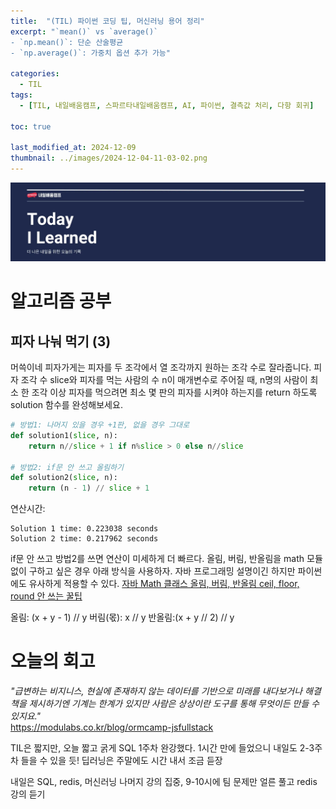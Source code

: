 ```yaml
---
title:  "(TIL) 파이썬 코딩 팁, 머신러닝 용어 정리"
excerpt: "`mean()` vs `average()`
- `np.mean()`: 단순 산술평균
- `np.average()`: 가중치 옵션 추가 가능"

categories:
  - TIL
tags:
  - [TIL, 내일배움캠프, 스파르타내일배움캠프, AI, 파이썬, 결측값 처리, 다항 회귀]

toc: true

last_modified_at: 2024-12-09
thumbnail: ../images/2024-12-04-11-03-02.png
---
```

![](/images/../images/2024-12-04-11-03-02.png)

# 알고리즘 공부
## 피자 나눠 먹기 (3)
머쓱이네 피자가게는 피자를 두 조각에서 열 조각까지 원하는 조각 수로 잘라줍니다. 피자 조각 수 slice와 피자를 먹는 사람의 수 n이 매개변수로 주어질 때, n명의 사람이 최소 한 조각 이상 피자를 먹으려면 최소 몇 판의 피자를 시켜야 하는지를 return 하도록 solution 함수를 완성해보세요.

```py
# 방법1: 나머지 있을 경우 +1판, 없을 경우 그대로 
def solution1(slice, n):
    return n//slice + 1 if n%slice > 0 else n//slice

# 방법2: if문 안 쓰고 올림하기
def solution2(slice, n):
    return (n - 1) // slice + 1
```
연산시간:
```
Solution 1 time: 0.223038 seconds
Solution 2 time: 0.217962 seconds
```
if문 안 쓰고 방법2를 쓰면 연산이 미세하게 더 빠르다. 올림, 버림, 반올림을 math 모듈 없이 구하고 싶은 경우 아래 방식을 사용하자. 자바 프로그래밍 설명이긴 하지만 파이썬에도 유사하게 적용할 수 있다.
[자바 Math 클래스 올림, 버림, 반올림 ceil, floor, round 안 쓰는 꿀팁](https://programmer-may.tistory.com/224)

올림: (x + y - 1) // y
버림(몫): x // y
반올림:(x + y // 2) // y

# 오늘의 회고
*"급변하는 비지니스, 현실에 존재하지 않는 데이터를 기반으로 미래를 내다보거나 해결책을 제시하기엔 기계는 한계가 있지만 사람은 상상이란 도구를 통해 무엇이든 만들 수 있지요."*   
https://modulabs.co.kr/blog/ormcamp-jsfullstack

TIL은 짧지만, 오늘 짧고 굵게 SQL 1주차 완강했다. 1시간 만에 들었으니 내일도 2-3주차 들을 수 있을 듯! 딥러닝은 주말에도 시간 내서 조금 듣장   

내일은 SQL, redis, 머신러닝 나머지 강의 집중, 9-10시에 팀 문제만 얼른 풀고 redis 강의 듣기